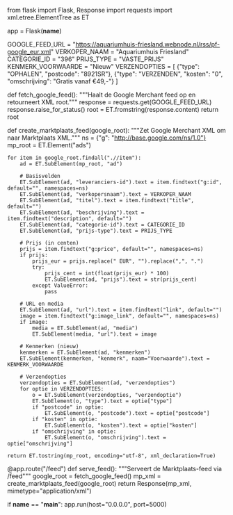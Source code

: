 from flask import Flask, Response
import requests
import xml.etree.ElementTree as ET

app = Flask(__name__)

GOOGLE_FEED_URL = "https://aquariumhuis-friesland.webnode.nl/rss/pf-google_eur.xml"
VERKOPER_NAAM = "Aquariumhuis Friesland"
CATEGORIE_ID = "396"
PRIJS_TYPE = "VASTE_PRIJS"
KENMERK_VOORWAARDE = "Nieuw"
VERZENDOPTIES = [
    {"type": "OPHALEN", "postcode": "8921SR"},
    {"type": "VERZENDEN", "kosten": "0", "omschrijving": "Gratis vanaf €49,-"}
]


def fetch_google_feed():
    """Haalt de Google Merchant feed op en retourneert XML root."""
    response = requests.get(GOOGLE_FEED_URL)
    response.raise_for_status()
    root = ET.fromstring(response.content)
    return root


def create_marktplaats_feed(google_root):
    """Zet Google Merchant XML om naar Marktplaats XML."""
    ns = {"g": "http://base.google.com/ns/1.0"}
    mp_root = ET.Element("ads")

    for item in google_root.findall(".//item"):
        ad = ET.SubElement(mp_root, "ad")

        # Basisvelden
        ET.SubElement(ad, "leveranciers-id").text = item.findtext("g:id", default="", namespaces=ns)
        ET.SubElement(ad, "verkopersnaam").text = VERKOPER_NAAM
        ET.SubElement(ad, "titel").text = item.findtext("title", default="")
        ET.SubElement(ad, "beschrijving").text = item.findtext("description", default="")
        ET.SubElement(ad, "categorie-id").text = CATEGORIE_ID
        ET.SubElement(ad, "prijs-type").text = PRIJS_TYPE

        # Prijs (in centen)
        prijs = item.findtext("g:price", default="", namespaces=ns)
        if prijs:
            prijs_eur = prijs.replace(" EUR", "").replace(",", ".")
            try:
                prijs_cent = int(float(prijs_eur) * 100)
                ET.SubElement(ad, "prijs").text = str(prijs_cent)
            except ValueError:
                pass

        # URL en media
        ET.SubElement(ad, "url").text = item.findtext("link", default="")
        image = item.findtext("g:image_link", default="", namespaces=ns)
        if image:
            media = ET.SubElement(ad, "media")
            ET.SubElement(media, "url").text = image

        # Kenmerken (nieuw)
        kenmerken = ET.SubElement(ad, "kenmerken")
        ET.SubElement(kenmerken, "kenmerk", naam="Voorwaarde").text = KENMERK_VOORWAARDE

        # Verzendopties
        verzendopties = ET.SubElement(ad, "verzendopties")
        for optie in VERZENDOPTIES:
            o = ET.SubElement(verzendopties, "verzendoptie")
            ET.SubElement(o, "type").text = optie["type"]
            if "postcode" in optie:
                ET.SubElement(o, "postcode").text = optie["postcode"]
            if "kosten" in optie:
                ET.SubElement(o, "kosten").text = optie["kosten"]
            if "omschrijving" in optie:
                ET.SubElement(o, "omschrijving").text = optie["omschrijving"]

    return ET.tostring(mp_root, encoding="utf-8", xml_declaration=True)


@app.route("/feed")
def serve_feed():
    """Serveert de Marktplaats-feed via /feed"""
    google_root = fetch_google_feed()
    mp_xml = create_marktplaats_feed(google_root)
    return Response(mp_xml, mimetype="application/xml")


if __name__ == "__main__":
    app.run(host="0.0.0.0", port=5000)
